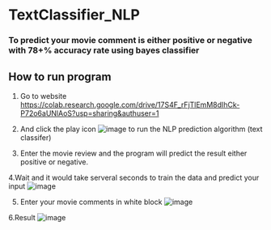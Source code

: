 # TextClassifier_NLP
### To predict your movie comment is either positive or negative with 78+% accuracy rate using bayes classifier
## How to run program

1. Go to website
https://colab.research.google.com/drive/17S4F_rFjTlEmM8dIhCk-P72o6aUNlAoS?usp=sharing&authuser=1

2. And click the play icon
![image](https://user-images.githubusercontent.com/47118475/176946153-033ee66e-d772-48b8-9721-051bf6ccae4e.png)
to run the NLP prediction algorithm (text classifer)

3. Enter the movie review and the program will predict the result either positive or negative.

4.Wait and it would take serveral seconds to train the data and predict your input
![image](https://user-images.githubusercontent.com/47118475/176946463-70477ee5-9fd5-47cd-8826-60c11978e6de.png)

5. Enter your movie comments in white block
![image](https://user-images.githubusercontent.com/47118475/176946609-dae7bc5b-cc98-4b22-a765-f4cc7b87fe3e.png)

6.Result
![image](https://user-images.githubusercontent.com/47118475/176953285-9b0b31c4-ff88-435b-be02-a5abcd4821e3.png)
